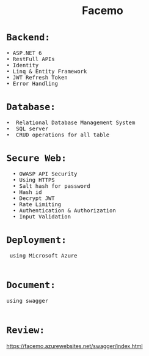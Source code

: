 <h1 align="center">  Facemo</h1>

#  `Backend:`
 <pre>
• ASP.NET 6
• RestFull APIs
• Identity 
• Linq & Entity Framework
• JWT Refresh Token
• Error Handling
</pre>

#  `Database:`
 <pre>
•  Relational Database Management System 
•  SQL server
•  CRUD operations for all table
</pre>

#  `Secure Web:`
 <pre>
  • OWASP API Security
  • Using HTTPS 
  • Salt hash for password
  • Hash id
  • Decrypt JWT
  • Rate Limiting
  • Authentication & Authorization 
  • Input Validation
</pre>

#  `Deployment:`
 <pre>
 using Microsoft Azure 
 </pre>
 
#  `Document:`
 <pre>
using swagger 
 </pre>

#  `Review:`
https://facemo.azurewebsites.net/swagger/index.html
